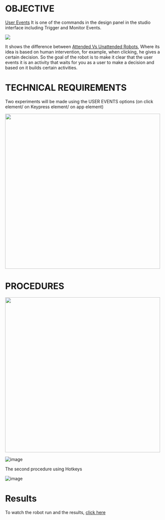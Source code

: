 # OBJECTIVE
[User Events](https://docs.uipath.com/activities/other/latest/ui-automation%22/trigger-and-monitor-events) It is one of the commands in the design panel in the studio interface including Trigger and Monitor Events.

<img src="https://github.com/user-attachments/assets/34f22109-f083-4bbc-aac4-7384b9836d2d">

It shows the difference between [Attended Vs Unattended Robots](https://docs.uipath.com/robot/standalone/2023.4/user-guide/attended-vs-unattended-robots), Where its idea is based on human intervention, for example, when clicking, he gives a certain decision.
So the goal of the robot is to make it clear that the user events it is an activity that waits for you as a user to make a decision and based on it builds certain activities.

# TECHNICAL REQUIREMENTS
Two experiments will be made using the USER EVENTS options (on click element/ on Keypress element/ on app element)

<img src="https://github.com/user-attachments/assets/998a9056-f042-41bb-bb58-f50f0c3f49e0" width="500">


# PROCEDURES

<img src="https://github.com/user-attachments/assets/f4e91b54-cca6-41bf-942c-c676801e8a46" width="500">

![image](https://github.com/user-attachments/assets/c86252ff-881d-4241-a217-13a07c1105a9)

The second procedure using Hotkeys

![image](https://github.com/user-attachments/assets/92fd268a-ee29-4a33-8f5f-b78efb6c43cc)

# Results

To watch the robot run and the results, [click here]()


